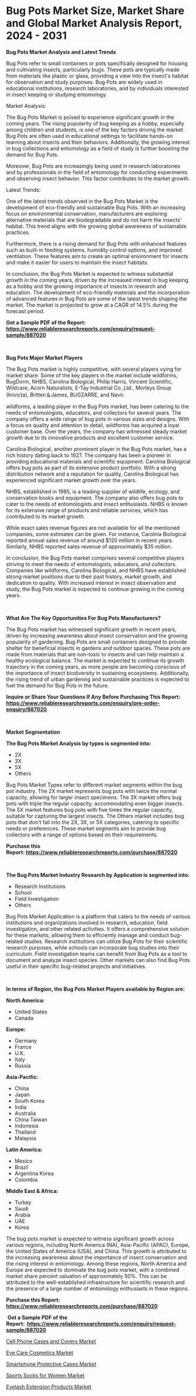 <p><h1>Bug Pots Market Size, Market Share and Global Market Analysis Report, 2024 - 2031</h1></p><p><strong>Bug Pots Market Analysis and Latest Trends</strong></p>
<p><p>Bug Pots refer to small containers or pots specifically designed for housing and cultivating insects, particularly bugs. These pots are typically made from materials like plastic or glass, providing a view into the insect's habitat for observation and study purposes. Bug Pots are widely used in educational institutions, research laboratories, and by individuals interested in insect keeping or studying entomology.</p><p>Market Analysis:</p><p>The Bug Pots Market is poised to experience significant growth in the coming years. The rising popularity of bug keeping as a hobby, especially among children and students, is one of the key factors driving the market. Bug Pots are often used in educational settings to facilitate hands-on learning about insects and their behaviors. Additionally, the growing interest in bug collections and entomology as a field of study is further boosting the demand for Bug Pots.</p><p>Moreover, Bug Pots are increasingly being used in research laboratories and by professionals in the field of entomology for conducting experiments and observing insect behavior. This factor contributes to the market growth.</p><p>Latest Trends:</p><p>One of the latest trends observed in the Bug Pots Market is the development of eco-friendly and sustainable Bug Pots. With an increasing focus on environmental conservation, manufacturers are exploring alternative materials that are biodegradable and do not harm the insects' habitat. This trend aligns with the growing global awareness of sustainable practices.</p><p>Furthermore, there is a rising demand for Bug Pots with enhanced features such as built-in feeding systems, humidity control options, and improved ventilation. These features aim to create an optimal environment for insects and make it easier for users to maintain the insect habitats.</p><p>In conclusion, the Bug Pots Market is expected to witness substantial growth in the coming years, driven by the increased interest in bug keeping as a hobby and the growing importance of insects in research and education. The development of eco-friendly materials and the incorporation of advanced features in Bug Pots are some of the latest trends shaping the market. The market is projected to grow at a CAGR of 14.5% during the forecast period.</p></p>
<p><strong>Get a Sample PDF of the Report:&nbsp; <a href="https://www.reliableresearchreports.com/enquiry/request-sample/887020">https://www.reliableresearchreports.com/enquiry/request-sample/887020</a></strong></p>
<p>&nbsp;</p>
<p><strong>Bug Pots Major Market Players</strong></p>
<p><p>The Bug Pots market is highly competitive, with several players vying for market share. Some of the key players in the market include wildforms, BugDorm, NHBS, Carolina Biological, Philip Harris, Vincent Scientific, Wildcare, Acorn Naturalists, E-Tay Industrial Co.,Ltd., Morleys Group (Inivicta), Britten＆James, BUGZARRE, and Navir.</p><p>wildforms, a leading player in the Bug Pots market, has been catering to the needs of entomologists, educators, and collectors for several years. The company offers a wide range of bug pots in various sizes and designs. With a focus on quality and attention to detail, wildforms has acquired a loyal customer base. Over the years, the company has witnessed steady market growth due to its innovative products and excellent customer service.</p><p>Carolina Biological, another prominent player in the Bug Pots market, has a rich history dating back to 1927. The company has been a pioneer in providing educational materials and scientific equipment. Carolina Biological offers bug pots as part of its extensive product portfolio. With a strong distribution network and a reputation for quality, Carolina Biological has experienced significant market growth over the years.</p><p>NHBS, established in 1985, is a leading supplier of wildlife, ecology, and conservation books and equipment. The company also offers bug pots to cater to the needs of entomologists and insect enthusiasts. NHBS is known for its extensive range of products and reliable services, which has contributed to its market growth.</p><p>While exact sales revenue figures are not available for all the mentioned companies, some estimates can be given. For instance, Carolina Biological reported annual sales revenue of around $120 million in recent years. Similarly, NHBS reported sales revenue of approximately $35 million.</p><p>In conclusion, the Bug Pots market comprises several competitive players striving to meet the needs of entomologists, educators, and collectors. Companies like wildforms, Carolina Biological, and NHBS have established strong market positions due to their past history, market growth, and dedication to quality. With increased interest in insect observation and study, the Bug Pots market is expected to continue growing in the coming years.</p></p>
<p>&nbsp;</p>
<p><strong>What Are The Key Opportunities For Bug Pots Manufacturers?</strong></p>
<p><p>The Bug Pots market has witnessed significant growth in recent years, driven by increasing awareness about insect conservation and the growing popularity of gardening. Bug Pots are small containers designed to provide shelter for beneficial insects in gardens and outdoor spaces. These pots are made from materials that are non-toxic to insects and can help maintain a healthy ecological balance. The market is expected to continue its growth trajectory in the coming years, as more people are becoming conscious of the importance of insect biodiversity in sustaining ecosystems. Additionally, the rising trend of urban gardening and sustainable practices is expected to fuel the demand for Bug Pots in the future.</p></p>
<p><strong>Inquire or Share Your Questions If Any Before Purchasing This Report: <a href="https://www.reliableresearchreports.com/enquiry/pre-order-enquiry/887020">https://www.reliableresearchreports.com/enquiry/pre-order-enquiry/887020</a></strong></p>
<p>&nbsp;</p>
<p><strong>Market Segmentation</strong></p>
<p><strong>The Bug Pots Market Analysis by types is segmented into:</strong></p>
<p><ul><li>2X</li><li>3X</li><li>5X</li><li>Others</li></ul></p>
<p><p>Bug Pots Market Types refer to different market segments within the bug pot industry. The 2X market represents bug pots with twice the normal capacity, allowing for larger insect specimens. The 3X market offers bug pots with triple the regular capacity, accommodating even bigger insects. The 5X market features bug pots with five times the regular capacity, suitable for capturing the largest insects. The Others market includes bug pots that don't fall into the 2X, 3X, or 5X categories, catering to specific needs or preferences. These market segments aim to provide bug collectors with a range of options based on their requirements.</p></p>
<p><strong>Purchase this Report:&nbsp;<a href="https://www.reliableresearchreports.com/purchase/887020">https://www.reliableresearchreports.com/purchase/887020</a></strong></p>
<p>&nbsp;</p>
<p><strong>The Bug Pots Market Industry Research by Application is segmented into:</strong></p>
<p><ul><li>Research Institutions</li><li>School</li><li>Field Investigation</li><li>Others</li></ul></p>
<p><p>Bug Pots Market Application is a platform that caters to the needs of various institutions and organizations involved in research, education, field investigation, and other related activities. It offers a comprehensive solution for these markets, allowing them to efficiently manage and conduct bug-related studies. Research institutions can utilize Bug Pots for their scientific research purposes, while schools can incorporate bug studies into their curriculum. Field investigation teams can benefit from Bug Pots as a tool to document and analyze insect species. Other markets can also find Bug Pots useful in their specific bug-related projects and initiatives.</p></p>
<p>&nbsp;</p>
<p><strong>In terms of Region, the Bug Pots Market Players available by Region are:</strong></p>
<p>
    <p> <strong> North America: </strong>
        <ul>
            <li>United States</li>
            <li>Canada</li>
        </ul>
        </p> 
    <p> <strong> Europe: </strong>
        <ul>
            <li>Germany</li>
            <li>France</li>
            <li>U.K.</li>
            <li>Italy</li>
            <li>Russia</li>
        </ul>
        </p> 
    <p> <strong> Asia-Pacific: </strong>
        <ul>
            <li>China</li>
            <li>Japan</li>
            <li>South Korea</li>
            <li>India</li>
            <li>Australia</li>
            <li>China Taiwan</li>
            <li>Indonesia</li>
            <li>Thailand</li>
            <li>Malaysia</li>
        </ul>
        </p> 
    <p> <strong> Latin America: </strong>
        <ul>
            <li>Mexico</li>
            <li>Brazil</li>
            <li>Argentina Korea</li>
            <li>Colombia</li>
        </ul>
        </p> 
    <p> <strong> Middle East & Africa: </strong>
        <ul>
            <li>Turkey</li>
            <li>Saudi</li>
            <li>Arabia</li>
            <li>UAE</li>
            <li>Korea</li>
        </ul>
    </p>
    </p>
<p><p>The bug pots market is expected to witness significant growth across various regions, including North America (NA), Asia-Pacific (APAC), Europe, the United States of America (USA), and China. This growth is attributed to the increasing awareness about the importance of insect conservation and the rising interest in entomology. Among these regions, North America and Europe are expected to dominate the bug pots market, with a combined market share percent valuation of approximately 50%. This can be attributed to the well-established infrastructure for scientific research and the presence of a large number of entomology enthusiasts in these regions.</p></p>
<p><strong>Purchase this Report: <a href="https://www.reliableresearchreports.com/purchase/887020">https://www.reliableresearchreports.com/purchase/887020</a></strong></p>
<p>&nbsp;<strong>Get a Sample PDF of the Report:&nbsp;&nbsp;<a href="https://www.reliableresearchreports.com/enquiry/request-sample/887020">https://www.reliableresearchreports.com/enquiry/request-sample/887020</a></strong></p>
<p><strong></strong></p>
<p><p><a href="https://github.com/ChiragRP21/Market-Research-Report-List-2/blob/main/cell-phone-cases-and-covers-market.md">Cell Phone Cases and Covers Market</a></p><p><a href="https://github.com/BryceTownsendr/Market-Research-Report-List-2/blob/main/eye-care-cosmetics-market.md">Eye Care Cosmetics Market</a></p><p><a href="https://github.com/Chiragrp22/Market-Research-Report-List-2/blob/main/smartphone-protective-cases-market.md">Smartphone Protective Cases Market</a></p><p><a href="https://github.com/Chiragrp23/Market-Research-Report-List-2/blob/main/sports-socks-for-women-market.md">Sports Socks for Women Market</a></p><p><a href="https://github.com/ChiragRp1/Market-Research-Report-List-2/blob/main/eyelash-extension-products-market.md">Eyelash Extension Products Market</a></p></p>